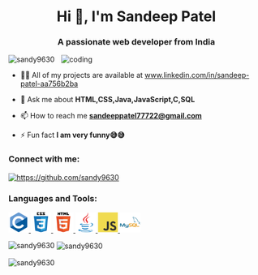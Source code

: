 
<h1 align="center">Hi 👋, I'm Sandeep Patel</h1>
<h3 align="center">A passionate web developer from India</h3>

<img align="right" alt="coding"  width="400" src="https://user-images.githubusercontent.com/74038190/219923823-bf1ce878-c6b8-4faa-be07-93e6b1006521.gif">


<p align="left"> 
<img src="https://komarev.com/ghpvc/?username=sandy9630&label=Profile%20views&color=0e75b6&style=flat" alt="sandy9630" /> </p>

- 👨‍💻 All of my projects are available at www.linkedin.com/in/sandeep-patel-aa756b2ba

- 💬 Ask me about **HTML,CSS,Java,JavaScript,C,SQL**

- 📫 How to reach me **sandeeppatel77722@gmail.com**

- ⚡ Fun fact **I am very funny😅😅**

<h3 align="left">Connect with me:</h3>
<p align="left">
<a href="www.linkedin.com/in/sandeep-patel-aa756b2ba" target="blank"><img align="center" src="https://raw.githubusercontent.com/rahuldkjain/github-profile-readme-generator/master/src/images/icons/Social/linked-in-alt.svg" alt="https://github.com/sandy9630" height="30" width="40" /></a>
</p>

<h3 align="left">Languages and Tools:</h3>
<p align="left"> <a href="https://www.cprogramming.com/" target="_blank" rel="noreferrer"> <img src="https://raw.githubusercontent.com/devicons/devicon/master/icons/c/c-original.svg" alt="c" width="40" height="40"/> </a> <a href="https://www.w3schools.com/css/" target="_blank" rel="noreferrer"> <img src="https://raw.githubusercontent.com/devicons/devicon/master/icons/css3/css3-original-wordmark.svg" alt="css3" width="40" height="40"/> </a> <a href="https://www.w3.org/html/" target="_blank" rel="noreferrer"> <img src="https://raw.githubusercontent.com/devicons/devicon/master/icons/html5/html5-original-wordmark.svg" alt="html5" width="40" height="40"/> </a> <a href="https://www.java.com" target="_blank" rel="noreferrer"> <img src="https://raw.githubusercontent.com/devicons/devicon/master/icons/java/java-original.svg" alt="java" width="40" height="40"/> </a> <a href="https://developer.mozilla.org/en-US/docs/Web/JavaScript" target="_blank" rel="noreferrer"> <img src="https://raw.githubusercontent.com/devicons/devicon/master/icons/javascript/javascript-original.svg" alt="javascript" width="40" height="40"/> </a> <a href="https://www.mysql.com/" target="_blank" rel="noreferrer"> <img src="https://raw.githubusercontent.com/devicons/devicon/master/icons/mysql/mysql-original-wordmark.svg" alt="mysql" width="40" height="40"/> </a> </p>

<p><img align="left" src="https://github-readme-stats.vercel.app/api/top-langs?username=sandy9630&show_icons=true&locale=en&layout=compact" alt="sandy9630" /></p>

<p>&nbsp;<img align="center" src="https://github-readme-stats.vercel.app/api?username=sandy9630&show_icons=true&locale=en" alt="sandy9630" /></p>

<p><img align="center" src="https://github-readme-streak-stats.herokuapp.com/?user=sandy9630&" alt="sandy9630" /></p>
